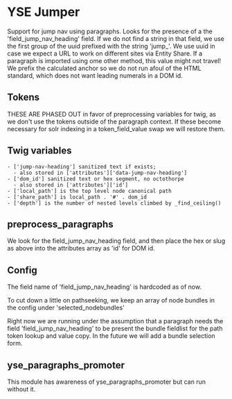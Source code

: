 # YSE Jumper

Support for jump nav using paragraphs.  Looks for the presence of a the
'field_jump_nav_heading' field.   If we do not find a string in that field,
we use the first group of the uuid prefixed with the string 'jump_'.  We use
uuid in case we expect a URL to work on different sites via Entity Share. If
a paragraph is imported using ome other method, this value might not travel!
We prefix the calculated anchor so we do not run afoul of the HTML standard,
which does not want leading numerals in a DOM id.



## Tokens

THESE ARE PHASED OUT in favor of preprocessing variables for twig, as we
don't use the tokens outside of the paragraph context.  If these become
necessary for solr indexing in a token_field_value swap we will restore them.

## Twig variables


    - ['jump-nav-heading'] sanitized text if exists;
      - also stored in ['attributes']['data-jump-nav-heading']
    - ['dom_id'] sanitized text or hex segment, no octothorpe
      - also stored in ['attributes']['id']
    - ['local_path'] is the top level node canonical path
    - ['share_path'] is local_path . '#' . dom_id
    - ['depth'] is the number of nested levels climbed by _find_ceiling()

## preprocess_paragraphs

We look for the field_jump_nav_heading field, and then place the hex or slug
as above into the attributes array as 'id' for DOM id.

## Config

The field name of 'field_jump_nav_heading' is hardcoded as of now.

To cut down a little on pathseeking, we keep an array of node bundles in the config
under 'selected_nodebundles'

Right now we are running under the assumption that a paragraph needs the field
'field_jump_nav_heading' to be present the bundle fieldlist for the path token
lookup and value copy. In the future we will add a bundle selection form.

## yse_paragraphs_promoter

This module has awareness of yse_paragraphs_promoter but can run without it.

